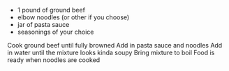 * 1 pound of ground beef
* elbow noodles (or other if you choose)
* jar of pasta sauce
* seasonings of your choice 

Cook ground beef until fully browned 
Add in pasta sauce and noodles
Add in water until the mixture looks kinda soupy 
Bring mixture to boil 
Food is ready when noodles are cooked 
